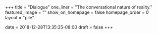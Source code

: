 +++
title = "Dialogue"
one_liner = "The conversational nature of reality."
featured_image = ""
show_on_homepage = false
homepage_order = 0
layout = "pile"

date = 2018-12-28T13:35:25-08:00
draft = false
+++
